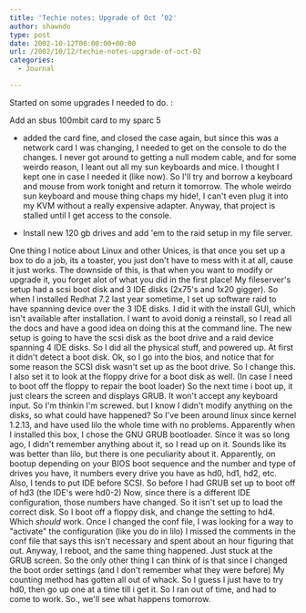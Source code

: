 ```yaml
---
title: 'Techie notes: Upgrade of Oct ’02'
author: shawndo
type: post
date: 2002-10-12T00:00:00+00:00
url: /2002/10/12/techie-notes-upgrade-of-oct-02
categories:
  - Journal

---
```

Started on some upgrades I needed to do. :  
  
Add an sbus 100mbit card to my sparc 5  
  
- added the card fine, and closed the case again, but since this was a network card I was changing, I needed to get on the console to do the changes. I never got around to getting a null modem cable, and for some weirdo reason, I leant out all my sun keyboards and mice. I thought I kept one in case I needed it (like now). So I'll try and borrow a keyboard and mouse from work tonight and return it tomorrow. The whole weirdo sun keyboard and mouse thing chaps my hide!, I can't even plug it into my KVM without a really expensive adapter. Anyway, that project is stalled until I get access to the console.  
  
- Install new 120 gb drives and add 'em to the raid setup in my file server.  
  
One thing I notice about Linux and other Unices, is that once you set up a box to do a job, its a toaster, you just don't have to mess with it at all, cause it just works. The downside of this, is that when you want to modify or upgrade it, you forget alot of what you did in the first place! My fileserver's setup had a scsi boot disk and 3 IDE disks (2x75's and 1x20 gigger). So when I installed Redhat 7.2 last year sometime, I set up software raid to have spanning device over the 3 IDE disks. I did it with the install GUI, which isn't available after installation. I want to avoid donig a reinstall, so I read all the docs and have a good idea on doing this at the command line. The new setup is going to have the scsi disk as the boot drive and a raid device spanning 4 IDE disks. So I did all the physical stuff, and powered up. At first it didn't detect a boot disk. Ok, so I go into the bios, and notice that for some reason the SCSI disk wasn't set up as the boot drive. So I change this. I also set it to look at the floppy drive for a boot disk as well. (In case I need to boot off the floppy to repair the boot loader) So the next time i boot up, it just clears the screen and displays GRUB. It won't accept any keyboard input. So I'm thinkin I'm screwed. but I know I didn't modify anything on the disks, so what could have happened? So I've been around linux since kernel 1.2.13, and have used lilo the whole time with no problems. Apparently when I installed this box, I chose the GNU GRUB bootloader. Since it was so long ago, I didn't remember anything about it, so I read up on it. Sounds like its was better than lilo, but there is one peculiarity about it. Apparently, on bootup depending on your BIOS boot sequence and the number and type of drives you have, it numbers every drive you have as hd0, hd1, hd2, etc. Also, I tends to put IDE before SCSI. So before I had GRUB set up to boot off of hd3 (the IDE's were hd0-2) Now, since there is a different IDE configuration, those numbers have changed. So it isn't set up to load the correct disk. So I boot off a floppy disk, and change the setting to hd4. Which _should_ work. Once I changed the conf file, I was looking for a way to "activate" the configuration (like you do in lilo) I missed the comments in the conf file that says this isn't necessary and spent about an hour figuring that out. Anyway, I reboot, and the same thing happened. Just stuck at the GRUB screen. So the only other thing I can think of is that since I changed the boot order settings (and I don't remember what they were before) My counting method has gotten all out of whack. So I guess I just have to try hd0, then go up one at a time till i get it. So I ran out of time, and had to come to work. So., we'll see what happens tomorrow.